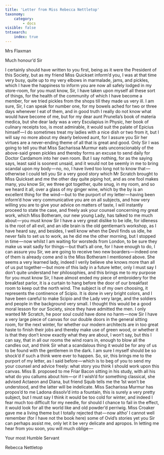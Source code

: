 ```yaml
---
title: 'Letter from Miss Rebecca Nettletop'
taxonomy:
    category:
        - docs
visible: false
tntsearch:
    index: true
---
```

<div class="author">Mrs Flaxman</div>

Much honour’d Sir  

I certainly should have written to you first, being as it were the President of this Society, but as my friend Miss Quickset inform’d you, I was at that time very busy, quite up to my very elbows in marmalade, jams, and pickles, which I have the happiness to inform you are now all safely lodged in my store-room, for you must know, Sir, I have taken upon myself all these sort of things, for the health of the community of which I have become a member, for we tried pickles from the shops till they made us very ill. I am sure, Sir, I can speak for number one, for my bowels ached for two or three days whenever I eat of them, and in good truth I really do not know what would have become of me, but for my dear aunt Prunella’s book of materia medica, but she dear lady was a very Esculapius in Physic, her book of culinary receipts too, is most admirable, it would suit the palate of Epicius himself — I do sometimes treat my ladies with a nice dish or two from it, but I will say no more about my dearly beloved aunt, for I assure you Sir her virtues are a never-ending theme of all that is great and good. Only Sir I was going to tell you that Miss Sacharissa Murmur eats unconscionably of the above-said green pickles and thereby forms an excuse to send daily for Doctor Cardamom into her own room. But I say nothing, for as the saying says, least said is soonest unsaid, and it would not be seemly in me to bring scandal upon my body — no, no, I have lived too long not to know that — otherwise I could tell you Sir a very good story which Mr Scratch brought to Miss Quickset and me the other day quite piping hot, and as one fool makes many, you know Sir, we three got together, quite snug, in my room, and so we heard it all, over a glass of my ginger wine, which by the by is an excellent thing for the wind — but to the purport of my letter — having been inform’d how very communicative you are on all subjects, and how very willing you are to give your advice on matters of taste, I will instantly proceed to state the case, and freely ask your counsel concerning my great work, which Miss Botheram, our new young Lady, has talked to me much about — you must know Sir I have a very great dislike to be idle, for idleness is the root of all evil, and an idle brain is the old gentleman’s workshop, as I have heard say, and besides, I well know when the Devil finds us idle, he never fails to set us to work, as he did me the other morning, but I stopped in time — now whilst I am waiting for worsteds from London, to be sure they make us wait sadly for things — but that’s all one, for I have enough to do, I can assure you Sir, we are going to receive two new boarders — indeed one of them is already come and is the Miss Botheram I mentioned above. She seems a very learned lady, indeed I verily believe she knows more than all of us put together — but more of this lady in a future letter, only I must say I don’t quite understand her philosophies, and this brings me to my purpose for you must know Sir, I have almost ended my piece of embroidery for the breakfast parlor, it is a curtain to hang before the door of our breakfast room to keep out the north wind. The subject is of my own choosing, it represents the continence of Scipio. It is done in very bright colors, and I have been careful to make Scipio and the Lady very large, and the soldiers and people in the background very small. I thought this would be a good moral lesson for our Society, since they have admitted the men. I only wanted Mr Scratch, he poor soul could have done no harm — now Sir I have a very large piece of canvas for our double doors in the general sitting room, for the next winter, for whether our modern architects are in too great haste to finish their jobs and thereby make use of green wood, or whether it is that they don’t know exactly what they are about, I won’t say, but this I can say, that in all our rooms the wind roars in, enough to blow all the candles out, and think Sir what a scandalous thing it would be for any of us to be found with the gentlemen in the dark. I am sure I myself should be so shock’d if such a think were ever to happen. So, sir, this brings me to the purport of my letter, as I said before — which is to beg of you to send my your counsel and advice freely: what story you think I should work upon this canvas. Miss B. proposed to me Friar Bacon sitting in his study, with all his what do you callums about him — or if I wish’d for something classical, she advised Actaeon and Diana, but friend Squib tells me the 1st won’t be understood, and the latter will be indelicate. Miss Sacharissa Murmur has propos’d to me Ladona dissolv’d into a fountain, this is surely a very pretty subject, but I must say I think it would be too cold for winter, and indeed I fear much too difficult for my needle, for should I chance to fail in the effect, it would look for all the world like and old powder’d perriwig. Miss Croaker gave me a living theme but I totally rejected that — now altho’ I cannot well remember (for I have not the book here) some of Ovid’s stories yet you Sir can perhaps assist me, only let it be very delicate and apropos. In letting me hear from you soon, you will much oblige — 

Your most Humble Servant

Rebecca Nettletop 